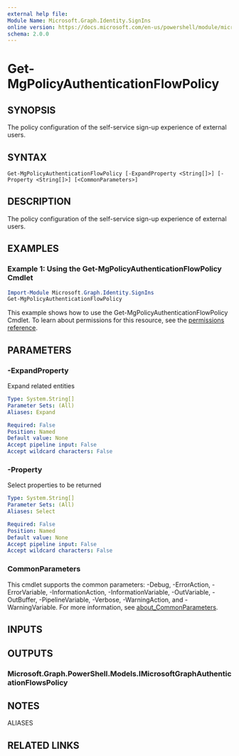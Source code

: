 ```yaml
---
external help file:
Module Name: Microsoft.Graph.Identity.SignIns
online version: https://docs.microsoft.com/en-us/powershell/module/microsoft.graph.identity.signins/get-mgpolicyauthenticationflowpolicy
schema: 2.0.0
---
```


# Get-MgPolicyAuthenticationFlowPolicy

## SYNOPSIS
The policy configuration of the self-service sign-up experience of external users.

## SYNTAX

```
Get-MgPolicyAuthenticationFlowPolicy [-ExpandProperty <String[]>] [-Property <String[]>] [<CommonParameters>]
```

## DESCRIPTION
The policy configuration of the self-service sign-up experience of external users.

## EXAMPLES

### Example 1: Using the Get-MgPolicyAuthenticationFlowPolicy Cmdlet
```powershell
Import-Module Microsoft.Graph.Identity.SignIns
Get-MgPolicyAuthenticationFlowPolicy
```

This example shows how to use the Get-MgPolicyAuthenticationFlowPolicy Cmdlet.
To learn about permissions for this resource, see the [permissions reference](/graph/permissions-reference).

## PARAMETERS

### -ExpandProperty
Expand related entities

```yaml
Type: System.String[]
Parameter Sets: (All)
Aliases: Expand

Required: False
Position: Named
Default value: None
Accept pipeline input: False
Accept wildcard characters: False
```

### -Property
Select properties to be returned

```yaml
Type: System.String[]
Parameter Sets: (All)
Aliases: Select

Required: False
Position: Named
Default value: None
Accept pipeline input: False
Accept wildcard characters: False
```

### CommonParameters
This cmdlet supports the common parameters: -Debug, -ErrorAction, -ErrorVariable, -InformationAction, -InformationVariable, -OutVariable, -OutBuffer, -PipelineVariable, -Verbose, -WarningAction, and -WarningVariable. For more information, see [about_CommonParameters](http://go.microsoft.com/fwlink/?LinkID=113216).

## INPUTS

## OUTPUTS

### Microsoft.Graph.PowerShell.Models.IMicrosoftGraphAuthenticationFlowsPolicy

## NOTES

ALIASES

## RELATED LINKS

